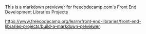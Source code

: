 This is a markdown previewer for freecodecamp.com's Front End Development Libraries Projects

https://www.freecodecamp.org/learn/front-end-libraries/front-end-libraries-projects/build-a-markdown-previewer